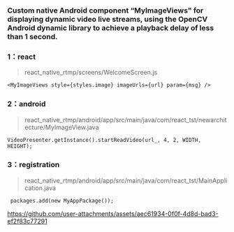 


### Custom native Android component “MyImageViews" for displaying dynamic video live streams, using the OpenCV Android dynamic library to achieve a playback delay of less than 1 second.

### 1：react 
> react_native_rtmp/screens/WelcomeScreen.js
```
<MyImageViews style={styles.image} imageUrls={url} param={msg} />
```
### 2：android
> react_native_rtmp/android/app/src/main/java/com/react_tst/newarchitecture/MyImageView.java
```
VideoPresenter.getInstance().startReadVideo(url_, 4, 2, WIDTH, HEIGHT);
```

### 3：registration
> react_native_rtmp/android/app/src/main/java/com/react_tst/MainApplication.java
```
 packages.add(new MyAppPackage());
```

https://github.com/user-attachments/assets/aec61934-0f0f-4d8d-bad3-ef2f83c77291

